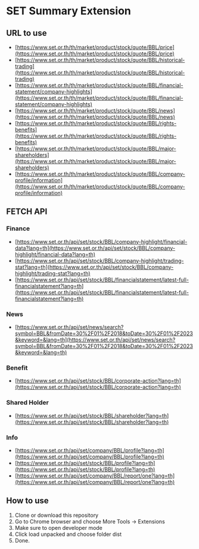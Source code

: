 # SET Summary Extension

## URL to use

- [https://www.set.or.th/th/market/product/stock/quote/BBL/price](https://www.set.or.th/th/market/product/stock/quote/BBL/price)
- [https://www.set.or.th/th/market/product/stock/quote/BBL/historical-trading](https://www.set.or.th/th/market/product/stock/quote/BBL/historical-trading)
- [https://www.set.or.th/th/market/product/stock/quote/BBL/financial-statement/company-highlights](https://www.set.or.th/th/market/product/stock/quote/BBL/financial-statement/company-highlights)
- [https://www.set.or.th/th/market/product/stock/quote/BBL/news](https://www.set.or.th/th/market/product/stock/quote/BBL/news)
- [https://www.set.or.th/th/market/product/stock/quote/BBL/rights-benefits](https://www.set.or.th/th/market/product/stock/quote/BBL/rights-benefits)
- [https://www.set.or.th/th/market/product/stock/quote/BBL/major-shareholders](https://www.set.or.th/th/market/product/stock/quote/BBL/major-shareholders)
- [https://www.set.or.th/th/market/product/stock/quote/BBL/company-profile/information](https://www.set.or.th/th/market/product/stock/quote/BBL/company-profile/information)

## FETCH API

### Finance

- [https://www.set.or.th/api/set/stock/BBL/company-highlight/financial-data?lang=th](https://www.set.or.th/api/set/stock/BBL/company-highlight/financial-data?lang=th)
- [https://www.set.or.th/api/set/stock/BBL/company-highlight/trading-stat?lang=th](https://www.set.or.th/api/set/stock/BBL/company-highlight/trading-stat?lang=th)
- [https://www.set.or.th/api/set/stock/BBL/financialstatement/latest-full-financialstatement?lang=th](https://www.set.or.th/api/set/stock/BBL/financialstatement/latest-full-financialstatement?lang=th)

### News

- [https://www.set.or.th/api/set/news/search?symbol=BBL&fromDate=30%2F01%2F2018&toDate=30%2F01%2F2023&keyword=&lang=th](https://www.set.or.th/api/set/news/search?symbol=BBL&fromDate=30%2F01%2F2018&toDate=30%2F01%2F2023&keyword=&lang=th)

### Benefit

- [https://www.set.or.th/api/set/stock/BBL/corporate-action?lang=th](https://www.set.or.th/api/set/stock/BBL/corporate-action?lang=th)

### Shared Holder

- [https://www.set.or.th/api/set/stock/BBL/shareholder?lang=th](https://www.set.or.th/api/set/stock/BBL/shareholder?lang=th)

### Info

- [https://www.set.or.th/api/set/company/BBL/profile?lang=th](https://www.set.or.th/api/set/company/BBL/profile?lang=th)
- [https://www.set.or.th/api/set/stock/BBL/profile?lang=th](https://www.set.or.th/api/set/stock/BBL/profile?lang=th)
- [https://www.set.or.th/api/set/company/BBL/report/one?lang=th](https://www.set.or.th/api/set/company/BBL/report/one?lang=th)

## How to use

1. Clone or download this repository
2. Go to Chrome browser and choose More Tools -> Extensions
3. Make sure to open developer mode
4. Click load unpacked and choose folder dist
5. Done.
